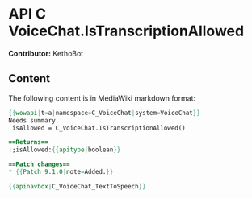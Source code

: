 # API C VoiceChat.IsTranscriptionAllowed

**Contributor:** KethoBot

## Content

The following content is in MediaWiki markdown format:

```mediawiki
{{wowapi|t=a|namespace=C_VoiceChat|system=VoiceChat}}
Needs summary.
 isAllowed = C_VoiceChat.IsTranscriptionAllowed()

==Returns==
:;isAllowed:{{apitype|boolean}}

==Patch changes==
* {{Patch 9.1.0|note=Added.}}

{{apinavbox|C_VoiceChat_TextToSpeech}}
```